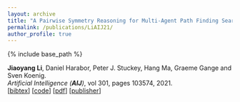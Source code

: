 ```yaml
---
layout: archive
title: "A Pairwise Symmetry Reasoning for Multi-Agent Path Finding Search"
permalink: /publications/LiAIJ21/
author_profile: true
---
```


{% include base_path %}

**Jiaoyang Li**, Daniel Harabor, Peter J. Stuckey, Hang Ma, Graeme Gange and Sven Koenig.       
<i>Artificial Intelligence (**AIJ**)</i>, vol 301, pages 103574, 2021.          
[<a href="javascript:void(0)" onclick="(function(target, id) { if ($('#' + id).css('display') == 'block') { $('#' + id).hide('fast'); $(target).text('bibtex') } else { $('#' + id).show('fast'); $(target).text('bibtex▲') } })(this, 'bibtex-LiAIJ21');">bibtex</a>]
[[code](https://github.com/Jiaoyang-Li/CBSH2-RTC)] 
[[pdf](https://jiaoyang-li.github.io/files/2021-AIJ.pdf)]
[[publisher](https://doi.org/10.1016/j.artint.2021.103574)]
<div id="bibtex-LiAIJ21" style="display:none">
<pre>@article{LiAIJ21,
  author    = {Jiaoyang Li and Daniel Harabor and Peter J. Stuckey and Hang Ma and Graeme Gange and Sven Koenig},
  title     = {Pairwise Symmetry Reasoning for Multi-Agent Path Finding Search},
  journal   = {Artificial Intelligence},
  volume    = {301},
  pages     = {103574},
  year      = {2021},
  issn      = {0004-3702},
  doi       = {https://doi.org/10.1016/j.artint.2021.103574},
}
</pre></div> 
